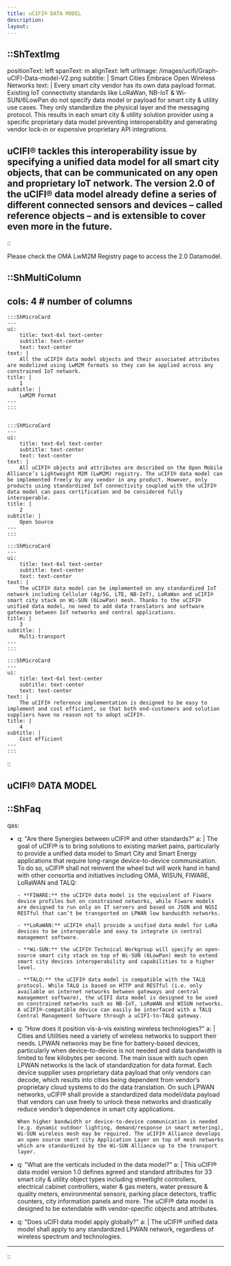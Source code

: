 ```yaml
---
title: uCIFI® DATA MODEL
description:
layout: 
---
```


::ShTextImg
---
positionText: left
spanText: m
alignText: left
urlImage: /images/ucifi/Graph-uCIFI-Data-model-V2.png
subtitle: |
  Smart Cities Embrace Open Wireless Networks
text: |
  Every smart city vendor has its own data payload format. Existing IoT connectivity standards like LoRaWan, NB-IoT & Wi-SUN/6LowPan do not specify data model or payload for smart city & utility use cases. They only standardize the physical layer and the messaging protocol. This results in each smart city & utility solution provider using a specific proprietary data model preventing interoperability and generating vendor lock-in or expensive proprietary API integrations. 

  uCIFI® tackles this interoperability issue by specifying a unified data model for all smart city objects, that can be communicated on any open and proprietary IoT network. The version 2.0 of the uCIFI® data model already define a series of different connected sensors and devices – called reference objects – and is extensible to cover even more in the future. 
---
::

Please check the OMA LwM2M Registry page to access the 2.0 Datamodel.

::ShMultiColumn
---
cols: 4 # number of columns
---
    :::ShMicroCard 
    ---
    ui:
        title: text-6xl text-center
        subtitle: text-center
        text: text-center
    text: | 
        All the uCIFI® data model objects and their associated attributes are modelized using LwM2M formats so they can be applied across any constrained IoT network.
    title: |
        1
    subtitle: |
        LwM2M Format
    ---
    :::


    :::ShMicroCard
    ---
    ui:
        title: text-6xl text-center
        subtitle: text-center
        text: text-center
    text: |
        All uCIFI® objects and attributes are described on the Open Mobile Alliance’s Lightweight M2M (LwM2M) registry. The uCIFI® data model can be implemented freely by any vendor in any product. However, only products using standardized IoT connectivity coupled with the uCIFI® data model can pass certification and be considered fully interoperable.
    title: |
        2
    subtitle: |
        Open Source
    ---
    :::

    :::ShMicroCard
    ---
    ui:
        title: text-6xl text-center
        subtitle: text-center
        text: text-center
    text: |
        The uCIFI® data model can be implemented on any standardized IoT network including Cellular (4g/5G, LTE, NB-IoT), LoRaWan and uCIFI® smart city stack on Wi-SUN (6LowPan) mesh. Thanks to the uCIFI® unified data model, no need to add data translators and software gateways between IoT networks and central applications.
    title: |
        3
    subtitle: |
        Multi-transport 
    ---
    :::

    :::ShMicroCard
    ---
    ui:
        title: text-6xl text-center
        subtitle: text-center
        text: text-center
    text: |
        The uCIFI® reference implementation is designed to be easy to implement and cost efficient, so that both end-customers and solution suppliers have no reason not to adopt uCIFI®.
    title: |
        4
    subtitle: |
        Cost efficient
    ---
    :::
::

## uCIFI® DATA MODEL
::ShFaq
---
qas: 
  - q: "Are there Synergies between uCIFI® and other standards?" 
    a: |
        The goal of uCIFI® is to bring solutions to existing market pains, particularly to provide a unified data model to Smart City and Smart Energy applications that require long-range device-to-device communication. To do so, uCIFI® shall not reinvent the wheel but will work hand in hand with other consortia and initiatives including OMA, WISUN, FIWARE, LoRaWAN and TALQ:


        - **FIWARE:** the uCIFI® data model is the equivalent of Fiware device profiles but on constrained networks, while Fiware models are designed to run only on IT servers and based on JSON and NGSI RESTful that can’t be transported on LPWAN low bandwidth networks.

        - **LoRaWAN:** uCIFI® shall provide a unified data model for LoRa devices to be interoperable and easy to integrate in central management software.

        - **Wi-SUN:** the uCIFI®️ Technical Workgroup will specify an open-source smart city stack on top of Wi-SUN (6LowPan) mesh to extend smart city devices interoperability and capabilities to a higher level.

        - **TALQ:** the uCIFI® data model is compatible with the TALQ protocol. While TALQ is based on HTTP and RESTful (i.e. only available on internet networks between gateways and central management software), the uCIFI data model is designed to be used on constrained networks such as NB-IoT, LoRaWAN and WISUN networks. A uCIFI®-compatible device can easily be interfaced with a TALQ Central Management Software through a uCIFI-to-TALQ gateway.
  - q: "How does it position vis-à-vis existing wireless technologies?"
    a: |
        Cities and Utilities need a variety of wireless networks to support their needs. LPWAN networks may be fine for battery-based devices, particularly when device-to-device is not needed and data bandwidth is limited to few kilobytes per second. The main issue with such open LPWAN networks is the lack of standardization for data format. Each device supplier uses proprietary data payload that only vendors can decode, which results into cities being dependent from vendor’s proprietary cloud systems to do the data translation. On such LPWAN networks, uCIFI® shall provide a standardized data model/data payload that vendors can use freely to unlock these networks and drastically reduce vendor’s dependence in smart city applications.

        When higher bandwidth or device-to-device communication is needed (e.g. dynamic outdoor lighting, demand/response in smart metering), Wi-SUN wireless mesh may be required. The uCIFI® Alliance develops an open source smart city Application Layer on top of mesh networks which are standardized by the Wi-SUN Alliance up to the transport layer.
  - q: "What are the verticals included in the data model?"
    a: |
        This uCIFI® data model version 1.0 defines agreed and standard attributes for 33 smart city & utility object types including streetlight controllers, electrical cabinet controllers, water & gas meters, water pressure & quality meters, environmental sensors, parking place detectors, traffic counters, city information panels and more. The uCIFI® data model is designed to be extendable with vendor-specific objects and attributes.
  - q: "Does uCIFI data model apply globally?"
    a: |
        The uCIFI® unified data model shall apply to any standardized LPWAN network, regardless of wireless spectrum and technologies.
              
---
::